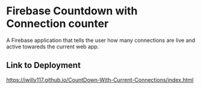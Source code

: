 # Firebase Countdown with Connection counter
A Firebase application that tells the user how many connections are live and active towareds the current web app.

## Link to Deployment
https://jwilly117.github.io/CountDown-With-Current-Connections/index.html
